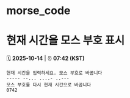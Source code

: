 # morse_code
# 현재 시간을 모스 부호 표시
<!-- MORSE_TIME_START -->
🗓️ **2025-10-14** | ⏰ **07:42 (KST)**

```
현재 시간을 입력하세요. 모스 부호로 바꿉니다
----- --... ....- ..---
모스 부호를 다시 현재 시간으로 바꿉니다
0742
```
<!-- MORSE_TIME_END -->
